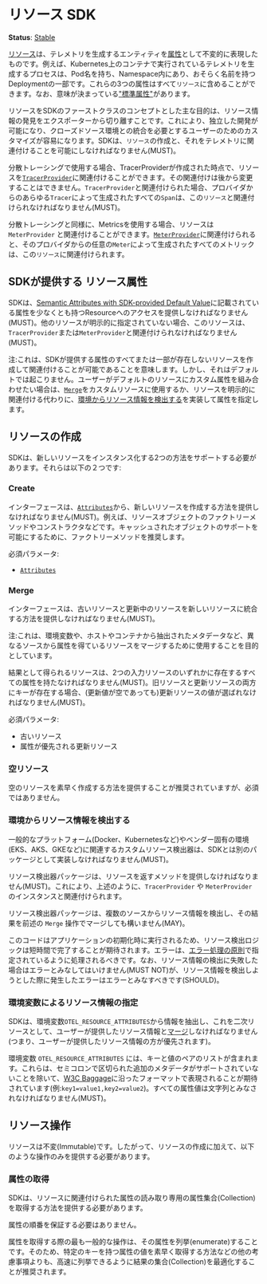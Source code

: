 <!--
# Resource SDK
-->

# リソース SDK

<!--
**Status**: [Stable](../document-status.md)
-->

**Status**: [Stable](../document-status.md)

<!--
A [Resource](../overview.md#resources) is an immutable representation of the entity producing
telemetry as [Attributes](../common/common.md#attributes).
For example, a process producing telemetry that is running in a
container on Kubernetes has a Pod name, it is in a namespace and possibly is
part of a Deployment which also has a name. All three of these attributes can be
included in the `Resource`. Note that there are certain
["standard attributes"](semantic_conventions/README.md) that have prescribed meanings.
-->

[リソース](../overview.md#resources)は、テレメトリを生成するエンティティを[属性](../common/common.md#attributes)として不変的に表現したものです。例えば、Kubernetes上のコンテナで実行されているテレメトリを生成するプロセスは、Pod名を持ち、Namespace内にあり、おそらく名前を持つDeploymentの一部です。これらの3つの属性はすべて`リソース`に含めることができます。なお、意味が決まっている["標準属性"](semantic_conventions/README.md)があります。

<!--
The primary purpose of resources as a first-class concept in the SDK is
decoupling of discovery of resource information from exporters. This allows for
independent development and easy customization for users that need to integrate
with closed source environments. The SDK MUST allow for creation of `Resources` and
for associating them with telemetry.
-->

リソースをSDKのファーストクラスのコンセプトとした主な目的は、リソース情報の発見をエクスポーターから切り離すことです。これにより、独立した開発が可能になり、クローズドソース環境との統合を必要とするユーザーのためのカスタマイズが容易になります。SDKは、`リソース`の作成と、それをテレメトリに関連付けることを可能にしなければなりません(MUST)。

<!--
When used with distributed tracing, a resource can be associated with the
[TracerProvider](../trace/api.md#tracerprovider) when the TracerProvider is created.
That association cannot be changed later.
When associated with a `TracerProvider`,
all `Span`s produced by any `Tracer` from the provider MUST be associated with this `Resource`.
-->

分散トレーシングで使用する場合、TracerProviderが作成された時点で、リソースを[`TracerProvider`](../trace/api.md#tracerprovider)に関連付けることができます。その関連付けは後から変更することはできません。`TracerProvider`と関連付けられた場合、プロバイダからのあらゆる`Tracer`によって生成されたすべての`Span`は、この`リソース`と関連付けられなければなりません(MUST)。

<!--
Analogous to distributed tracing, when used with metrics,
a resource can be associated with a `MeterProvider`.
When associated with a [`MeterProvider`](../metrics/api.md#meter-interface),
all metrics produced by any `Meter` from the provider will be
associated with this `Resource`.
-->

分散トレーシングと同様に、Metricsを使用する場合、リソースは `MeterProvider` と関連付けることができます。[`MeterProvider`](../metrics/api.md#meter-interface)に関連付けられると、そのプロバイダからの任意の`Meter`によって生成されたすべてのメトリックは、この`リソース`に関連付けられます。

<!--
## SDK-provided resource attributes
-->

## SDKが提供する リソース属性

<!--
The SDK MUST provide access to a Resource with at least the attributes listed at
[Semantic Attributes with SDK-provided Default Value](semantic_conventions/README.md#semantic-attributes-with-sdk-provided-default-value).
This resource MUST be associated with a `TracerProvider` or `MeterProvider`
if another resource was not explicitly specified.
-->

SDKは、[Semantic Attributes with SDK-provided Default Value](semantic_conventions/README.md#semantic-attributes-with-sdk-provided-default-value)に記載されている属性を少なくとも持つResourceへのアクセスを提供しなければなりません(MUST)。他のリソースが明示的に指定されていない場合、このリソースは、`TracerProvider`または`MeterProvider`と関連付けられなければなりません(MUST)。

<!--
Note: This means that it is possible to create and associate a resource that
does not have all or any of the SDK-provided attributes present. However, that
does not happen by default. If a user wants to combine custom attributes with
the default resource, they can use [`Merge`](#merge) with their custom resource
or specify their attributes by implementing
[Custom resource detectors](#detecting-resource-information-from-the-environment)
instead of explicitly associating a resource.
-->

注:これは、SDKが提供する属性のすべてまたは一部が存在しないリソースを作成して関連付けることが可能であることを意味します。しかし、それはデフォルトでは起こりません。ユーザーがデフォルトのリソースにカスタム属性を組み合わせたい場合は、[`Merge`](#merge)をカスタムリソースに使用するか、リソースを明示的に関連付ける代わりに、[環境からリソース情報を検出する](#環境からリソース情報を検出する)を実装して属性を指定します。


<!--
## Resource creation
-->

## リソースの作成

<!--
The SDK must support two ways to instantiate new resources. Those are:
-->

SDKは、新しいリソースをインスタンス化する2つの方法をサポートする必要があります。それらは以下の２つです:


<!--
### Create
-->

### Create

<!--
The interface MUST provide a way to create a new resource, from [`Attributes`](../common/common.md#attributes).
Examples include a factory method or a constructor for a resource
object. A factory method is recommended to enable support for cached objects.
-->

インターフェースは、[`Attributes`](../common/common.md#attributes)から、新しいリソースを作成する方法を提供しなければなりません(MUST)。例えば、リソースオブジェクトのファクトリーメソッドやコンストラクタなどです。キャッシュされたオブジェクトのサポートを可能にするために、ファクトリーメソッドを推奨します。

<!--
Required parameters:
-->

必須パラメータ:

<!--
- [`Attributes`](../common/common.md#attributes)
-->

- [`Attributes`](../common/common.md#attributes)

<!--
### Merge
-->

### Merge

<!--
The interface MUST provide a way for an old resource and an
updating resource to be merged into a new resource.
-->

インターフェースは、古いリソースと更新中のリソースを新しいリソースに統合する方法を提供しなければなりません(MUST)。

<!--
Note: This is intended to be utilized for merging of resources whose attributes
come from different sources,
such as environment variables, or metadata extracted from the host or container.
-->

注:これは、環境変数や、ホストやコンテナから抽出されたメタデータなど、異なるソースから属性を得ているリソースをマージするために使用することを目的としています。

<!--
The resulting resource MUST have all attributes that are on any of the two input resources.
If a key exists on both the old and updating resource, the value of the updating
resource MUST be picked (even if the updated value is empty).
-->

結果として得られるリソースは、2つの入力リソースのいずれかに存在するすべての属性を持たなければなりません(MUST)。旧リソースと更新リソースの両方にキーが存在する場合、(更新値が空であっても)更新リソースの値が選ばれなければなりません(MUST)。

<!--
Required parameters:
-->

必須パラメータ:

<!--
- the old resource
- the updating resource whose attributes take precedence
-->

- 古いリソース
- 属性が優先される更新リソース

<!--
### The empty resource
-->

### 空リソース

<!--
It is recommended, but not required, to provide a way to quickly create an empty
resource.
-->

空のリソースを素早く作成する方法を提供することが推奨されていますが、必須ではありません。

<!--
### Detecting resource information from the environment
-->

### 環境からリソース情報を検出する

<!--
Custom resource detectors related to generic platforms (e.g. Docker, Kubernetes)
or vendor specific environments (e.g. EKS, AKS, GKE) MUST be implemented as
packages separate from the SDK.
-->

一般的なプラットフォーム(Docker、Kubernetesなど)やベンダー固有の環境(EKS、AKS、GKEなど)に関連するカスタムリソース検出器は、SDKとは別のパッケージとして実装しなければなりません(MUST)。

<!--
Resource detector packages MUST provide a method that returns a resource. This
can then be associated with `TracerProvider` or `MeterProvider` instances as
described above.
-->

リソース検出器パッケージは、リソースを返すメソッドを提供しなければなりません(MUST)。これにより、上述のように、`TracerProvider` や `MeterProvider` のインスタンスと関連付けられます。

<!--
Resource detector packages MAY detect resource information from multiple
possible sources and merge the result using the `Merge` operation described
above.
-->

リソース検出器パッケージは、複数のソースからリソース情報を検出し、その結果を前述の `Merge` 操作でマージしても構いません(MAY)。

<!--
Resource detection logic is expected to complete quickly since this code will be
run during application initialization. Errors should be handled as specified in
the [Error Handling
principles](../error-handling.md#basic-error-handling-principles). Note the
failure to detect any resource information MUST NOT be considered an error,
whereas an error that occurs during an attempt to detect resource information
SHOULD be considered an error.
-->

このコードはアプリケーションの初期化時に実行されるため、リソース検出ロジックは短時間で完了することが期待されます。エラーは、[エラー処理の原則](../error-handling.md#basic-error-handling-principles)で指定されているように処理されるべきです。なお、リソース情報の検出に失敗した場合はエラーとみなしてはいけません(MUST NOT)が、リソース情報を検出しようとした際に発生したエラーはエラーとみなすべきです(SHOULD)。

<!--
### Specifying resource information via an environment variable
-->

### 環境変数によるリソース情報の指定

<!--
The SDK MUST extract information from the `OTEL_RESOURCE_ATTRIBUTES` environment
variable and [merge](#merge) this, as the secondary resource, with any resource
information provided by the user, i.e. the user provided resource information
has higher priority.
-->

SDKは、環境変数`OTEL_RESOURCE_ATTRIBUTES`から情報を抽出し、これを二次リソースとして、ユーザーが提供したリソース情報と[マージ](#merge)しなければなりません(つまり、ユーザーが提供したリソース情報の方が優先されます)。

<!--
The `OTEL_RESOURCE_ATTRIBUTES` environment variable will contain of a list of
key value pairs, and these are expected to be represented in a format matching
to the [W3C Baggage](https://github.com/w3c/baggage/blob/fdc7a5c4f4a31ba2a36717541055e551c2b032e4/baggage/HTTP_HEADER_FORMAT.md#header-content),
except that additional semi-colon delimited metadata is not supported, i.e.:
`key1=value1,key2=value2`. All attribute values MUST be considered strings.
-->

環境変数 `OTEL_RESOURCE_ATTRIBUTES` には、キーと値のペアのリストが含まれます。これらは、セミコロンで区切られた追加のメタデータがサポートされていないことを除いて、[W3C Baggage](https://github.com/w3c/baggage/blob/fdc7a5c4f4a31ba2a36717541055e551c2b032e4/baggage/HTTP_HEADER_FORMAT.md#header-content)に沿ったフォーマットで表現されることが期待されています(例:`key1=value1,key2=value2`)。すべての属性値は文字列とみなされなければなりません(MUST)。

<!--
## Resource operations
-->

## リソース操作

<!--
Resources are immutable. Thus, in addition to resource creation,
only the following operations should be provided:
-->

リソースは不変(Immutable)です。したがって、リソースの作成に加えて、以下のような操作のみを提供する必要があります。

<!--
### Retrieve attributes
-->

### 属性の取得

<!--
The SDK should provide a way to retrieve a read only collection of attributes
associated with a resource.
-->

SDKは、リソースに関連付けられた属性の読み取り専用の属性集合(Collection)を取得する方法を提供する必要があります。

<!--
There is no need to guarantee the order of the attributes.
-->

属性の順番を保証する必要はありません。

<!--
The most common operation when retrieving attributes is to enumerate over them. As
such, it is recommended to optimize the resulting collection for fast
enumeration over other considerations such as a way to quickly retrieve a value
for a attribute with a specific key.
-->

属性を取得する際の最も一般的な操作は、その属性を列挙(enumerate)することです。そのため、特定のキーを持つ属性の値を素早く取得する方法などの他の考慮事項よりも、高速に列挙できるように結果の集合(Collection)を最適化することが推奨されます。

